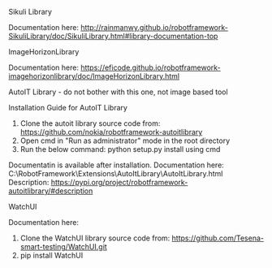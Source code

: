 Sikuli Library 

Documentation here: http://rainmanwy.github.io/robotframework-SikuliLibrary/doc/SikuliLibrary.html#library-documentation-top

ImageHorizonLibrary

Documentation here: https://eficode.github.io/robotframework-imagehorizonlibrary/doc/ImageHorizonLibrary.html

AutoIT Library - do not bother with this one, not image based tool

Installation Guide for AutoIT Library

1. Clone the autoit library source code from: https://github.com/nokia/robotframework-autoitlibrary
2. Open cmd in "Run as administrator" mode in the root directory 
3. Run the below command: python setup.py install using cmd

Documentatin is available after installation.
Documentation here: C:\RobotFramework\Extensions\AutoItLibrary\AutoItLibrary.html
Description: https://pypi.org/project/robotframework-autoitlibrary/#description

WatchUI

Documentation here:
1. Clone the WatchUI library source code from: https://github.com/Tesena-smart-testing/WatchUI.git
2. pip install WatchUI